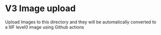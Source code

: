 # V3 Image upload

Upload Images to this directory and they will be automatically converted to a IIIF level0 image using Github actions